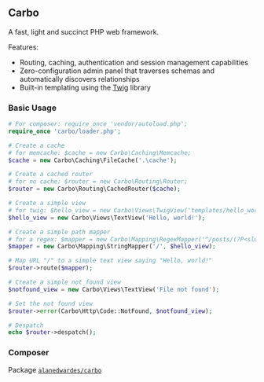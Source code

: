 ## Carbo

A fast, light and succinct PHP web framework.

Features:
* Routing, caching, authentication and session management capabilities
* Zero-configuration admin panel that traverses schemas and automatically discovers relationships
* Built-in templating using the [Twig](https://github.com/fabpot/Twig) library

### Basic Usage

```php
# For composer: require_once 'vendor/autoload.php';
require_once 'carbo/loader.php';

# Create a cache
# for memcache: $cache = new Carbo\Caching\Memcache;
$cache = new Carbo\Caching\FileCache('.\cache');

# Create a cached router
# for no cache: $router = new Carbo\Routing\Router;
$router = new Carbo\Routing\CachedRouter($cache);

# Create a simple view
# for twig: $hello_view = new Carbo\Views\TwigView('templates/hello_world.html');
$hello_view = new Carbo\Views\TextView('Hello, world!');

# Create a simple path mapper
# for a regex: $mapper = new Carbo\Mapping\RegexMapper('^/posts/(?P<slug>.*)/$', $this->hello_view);
$mapper = new Carbo\Mapping\StringMapper('/', $hello_view);

# Map URL "/" to a simple text view saying "Hello, world!"
$router->route($mapper);

# Create a simple not found view
$notfound_view = new Carbo\Views\TextView('File not found');

# Set the not found view
$router->error(Carbo\Http\Code::NotFound, $notfound_view);

# Despatch
echo $router->despatch();
```

### Composer
Package [`alanedwardes/carbo`](https://packagist.org/packages/alanedwardes/carbo)

